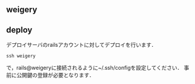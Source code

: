 ## weigery

## deploy

デプロイサーバのrailsアカウントに対してデプロイを行います．

```
ssh weigery
```
で，rails@weigeryに接続されるように~/.ssh/configを設定してください．
事前に公開鍵の登録が必要となります．
